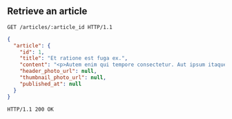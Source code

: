## Retrieve an article

```http
GET /articles/:article_id HTTP/1.1
```

```json
{
  "article": {
    "id": 1,
    "title": "Et ratione est fuga ex.",
    "content": "<p>Autem enim qui tempore consectetur. Aut ipsum itaque dolorem sed.</p>",
    "header_photo_url": null,
    "thumbnail_photo_url": null,
    "published_at": null
  }
}
```

```http
HTTP/1.1 200 OK
```
